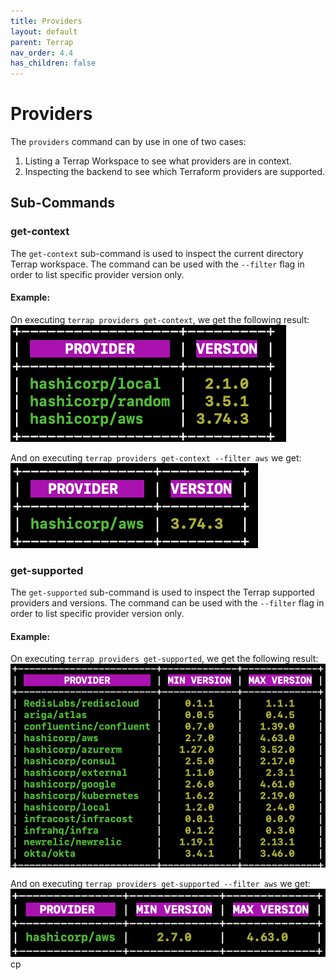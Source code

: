 ```yaml
---
title: Providers
layout: default
parent: Terrap
nav_order: 4.4
has_children: false
---
```

# Providers
The `providers` command can by use in one of two cases:
1. Listing a Terrap Workspace to see what providers are in context.
2. Inspecting the backend to see which Terraform providers are supported.

## Sub-Commands
### get-context
The `get-context` sub-command is used to inspect the current directory Terrap workspace.
The command can be used with the `--filter` flag in order to list specific provider version only.

#### Example:
On executing `terrap providers get-context`, we get the following result:
![context](/images/providers-context.png)

And on executing `terrap providers get-context --filter aws` we get:
![context](/images/filtered-providers-context.png)

### get-supported
The `get-supported` sub-command is used to inspect the Terrap supported providers and versions.
The command can be used with the `--filter` flag in order to list specific provider version only.

#### Example:
On executing `terrap providers get-supported`, we get the following result:
![context](/images/supported-providers.png)

And on executing `terrap providers get-supported --filter aws` we get:
![context](/images/filtered-supported-providers.png)cp